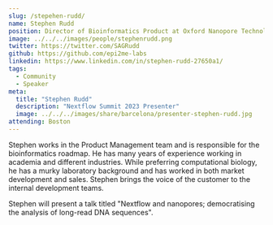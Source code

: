 ```yaml
---
slug: /stepehen-rudd/
name: Stephen Rudd
position: Director of Bioinformatics Product at Oxford Nanopore Technologies
image: ../../../images/people/stephenrudd.png
twitter: https://twitter.com/SAGRudd
github: https://github.com/epi2me-labs
linkedin: https://www.linkedin.com/in/stephen-rudd-27650a1/
tags:
  - Community
  - Speaker
meta:
  title: "Stephen Rudd"
  description: "Nextflow Summit 2023 Presenter"
  image: ../../../images/share/barcelona/presenter-stephen-rudd.jpg
attending: Boston
---
```


Stephen works in the Product Management team and is responsible for the bioinformatics roadmap. He has many years of experience working in academia and different industries. While preferring computational biology, he has a murky laboratory background and has worked in both market development and sales. Stephen brings the voice of the customer to the internal development teams.

Stephen will present a talk titled "Nextflow and nanopores; democratising the analysis of long-read DNA sequences".
